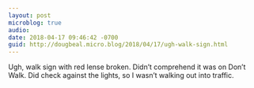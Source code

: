 ```yaml
---
layout: post
microblog: true
audio: 
date: 2018-04-17 09:46:42 -0700
guid: http://dougbeal.micro.blog/2018/04/17/ugh-walk-sign.html
---
```

Ugh, walk sign with red lense broken.  Didn’t comprehend it was on Don’t Walk. Did check against the lights, so I wasn’t walking out into traffic. 
